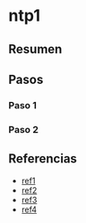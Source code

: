 # ntp1

## Resumen

## Pasos

### Paso 1

### Paso 2

## Referencias

- [ref1]()
- [ref2]()
- [ref3]()
- [ref4]()
